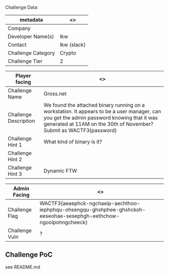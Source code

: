 Challenge Data:

|metadata | <> |
|--- | --- |
|Company |   |
|Developer Name(s) | lkw |
|Contact | lkw (slack) |
|Challenge Category | Crypto |
|Challenge Tier | 2 |

|Player facing | <> |
|--- | --- |
|Challenge Name | Gross.net |
|Challenge Description | We found the attached binary running on a workstation. It appears to be a user manager, can you get the admin password knowing that it was generated at 11AM on the 30th of November? Submit as WACTF3{password}|
|Challenge Hint 1 | What kind of binary is it? |
|Challenge Hint 2 | |
|Challenge Hint 3 | Dynamic FTW |

|Admin Facing | <> |
|--- | --- |
|Challenge Flag| WACTF3{aeaephck-ngchaeip-aechthoo-iephphqu-ohsengqu-ghshphee-ghshckoh-eeseohae-sesephgh-eethchow-ngooipohngcheeck} |
|Challenge Vuln| ? |

Challenge PoC
---
see README.md

